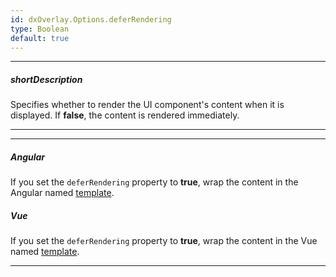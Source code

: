 ```yaml
---
id: dxOverlay.Options.deferRendering
type: Boolean
default: true
---
```

---
##### shortDescription
Specifies whether to render the UI component's content when it is displayed. If **false**, the content is rendered immediately.

---

---
##### Angular

If you set the `deferRendering` property to **true**, wrap the content in the Angular named [template](/Documentation/Guide/Angular_Components/Component_Configuration_Syntax/#Templates).

##### Vue

If you set the `deferRendering` property to **true**, wrap the content in the Vue named [template](/Documentation/Guide/Vue_Components/Component_Configuration_Syntax/#Templates).

---
